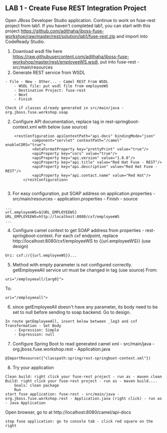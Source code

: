 
## LAB 1 - Create Fuse REST Integration Project

Open JBoss Developer Studio application. Continue to work on fuse-rest project from lab1. If you haven't completed lab1, you can start with this project https://github.com/adithaha/jboss-fuse-workshop/raw/master/rest/solution/lab1/fuse-rest.zip and import into CodeReady Studio.

1. Download wsdl file here https://raw.githubusercontent.com/adithaha/jboss-fuse-workshop/master/rest/employeeWS.wsdl, put into fuse-rest - src/main/resources  
1. Generate REST service from WSDL
```
- File - New - Other... - Camel REST From WSDL
	- WSDL file: put wsdl file from employeeWS
	- Destination Project: fuse-rest
	- Next
	- Finish

Check if classes already generated in src/main/java - org.jboss.fuse.workshop.soap
```

2. Configure API documentation, replace <restConfiguration> tag in rest-springboot-context.xml with below (use source)

```
	<restConfiguration apiContextPath="api-docs" bindingMode="json"
            component="servlet" contextPath="/camel" enableCORS="true">
            <dataFormatProperty key="prettyPrint" value="true"/>
            <apiProperty key="cors" value="true"/>
            <apiProperty key="api.version" value="1.0.0"/>
            <apiProperty key="api.title" value="Red Hat Fuse - REST"/>
            <apiProperty key="api.description" value="Red Hat Fuse - REST"/>
            <apiProperty key="api.contact.name" value="Red Hat"/>
        </restConfiguration>
        
```
3. For easy configuration, put SOAP address on application.properties - src/main/resources - application.properties - Finish - source
```
...
url.employeeWS=${URL_EMPLOYEEWS}
URL_EMPLOYEEWS=http://localhost:8080/cxf/employeeWS
...
```

4. Configure camel context to get SOAP address from properties - rest-springboot-context. For each cxf endpoint, replace http://localhost:8080/cxf/employeeWS to {{url.employeeWS}} (use design)
```
Uri: cxf://{{url.employeeWS}}...
```

5. Method with empty parameter is not configured correctly. getEmployeeAll service uri must be changed in <rest> tag (use source)
From:
```
uri="/employeeall/{arg0}">
```
To:
```
uri="/employeeall">
```

6. since getEmployeeAll doesn't have any parameter, its body need to be set to null before sending to soap backend. Go to design.
```
In route getEmployeeAll, insert below between _log3 and cxf
Transformation - Set Body
	- Expression: Simple
	- Expression: null
```

7. Configure Spring Boot to read generated camel xml - src/main/java - org.jboss.fuse.workshop.rest - Application.java
```
@ImportResource({"classpath:spring/rest-springboot-context.xml"})
```


8. Try your application
```
Clean build: right click your fuse-rest project - run as - maven clean
Build: right click your fuse-rest project - run as - maven build....
	Goals: clean package
	Run
start fuse application: fuse-rest - src/main/java - org.jboss.fuse.workshop.rest - Application.java (right click) - run as - Java Application
```
Open browser, go to at http://localhost:8080/camel/api-docs

```
stop fuse application: go to console tab - click red square on the right
```
